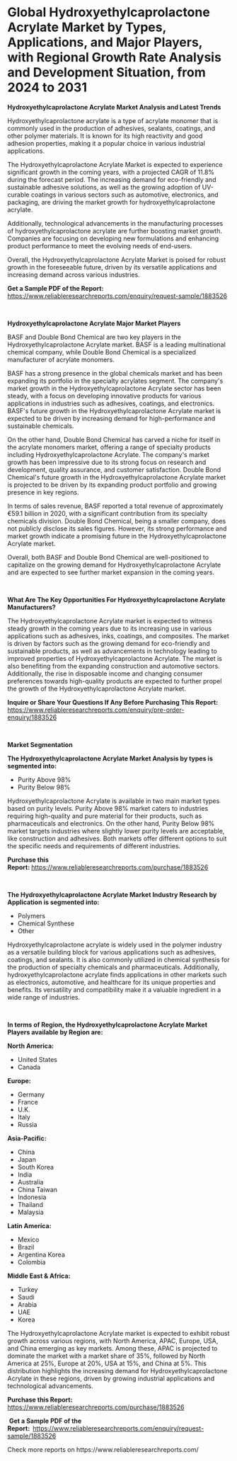 <p><h1>Global Hydroxyethylcaprolactone Acrylate Market by Types, Applications, and Major Players, with Regional Growth Rate Analysis and Development Situation, from 2024 to 2031</h1></p><p><strong>Hydroxyethylcaprolactone Acrylate Market Analysis and Latest Trends</strong></p>
<p><p>Hydroxyethylcaprolactone acrylate is a type of acrylate monomer that is commonly used in the production of adhesives, sealants, coatings, and other polymer materials. It is known for its high reactivity and good adhesion properties, making it a popular choice in various industrial applications.</p><p>The Hydroxyethylcaprolactone Acrylate Market is expected to experience significant growth in the coming years, with a projected CAGR of 11.8% during the forecast period. The increasing demand for eco-friendly and sustainable adhesive solutions, as well as the growing adoption of UV-curable coatings in various sectors such as automotive, electronics, and packaging, are driving the market growth for hydroxyethylcaprolactone acrylate.</p><p>Additionally, technological advancements in the manufacturing processes of hydroxyethylcaprolactone acrylate are further boosting market growth. Companies are focusing on developing new formulations and enhancing product performance to meet the evolving needs of end-users.</p><p>Overall, the Hydroxyethylcaprolactone Acrylate Market is poised for robust growth in the foreseeable future, driven by its versatile applications and increasing demand across various industries.</p></p>
<p><strong>Get a Sample PDF of the Report:&nbsp;</strong> <a href="https://www.reliableresearchreports.com/enquiry/request-sample/1883526">https://www.reliableresearchreports.com/enquiry/request-sample/1883526</a></p>
<p>&nbsp;</p>
<p><strong>Hydroxyethylcaprolactone Acrylate Major Market Players</strong></p>
<p><p>BASF and Double Bond Chemical are two key players in the Hydroxyethylcaprolactone Acrylate market. BASF is a leading multinational chemical company, while Double Bond Chemical is a specialized manufacturer of acrylate monomers.</p><p>BASF has a strong presence in the global chemicals market and has been expanding its portfolio in the specialty acrylates segment. The company's market growth in the Hydroxyethylcaprolactone Acrylate sector has been steady, with a focus on developing innovative products for various applications in industries such as adhesives, coatings, and electronics. BASF's future growth in the Hydroxyethylcaprolactone Acrylate market is expected to be driven by increasing demand for high-performance and sustainable chemicals.</p><p>On the other hand, Double Bond Chemical has carved a niche for itself in the acrylate monomers market, offering a range of specialty products including Hydroxyethylcaprolactone Acrylate. The company's market growth has been impressive due to its strong focus on research and development, quality assurance, and customer satisfaction. Double Bond Chemical's future growth in the Hydroxyethylcaprolactone Acrylate market is projected to be driven by its expanding product portfolio and growing presence in key regions.</p><p>In terms of sales revenue, BASF reported a total revenue of approximately €59.1 billion in 2020, with a significant contribution from its specialty chemicals division. Double Bond Chemical, being a smaller company, does not publicly disclose its sales figures. However, its strong performance and market growth indicate a promising future in the Hydroxyethylcaprolactone Acrylate market.</p><p>Overall, both BASF and Double Bond Chemical are well-positioned to capitalize on the growing demand for Hydroxyethylcaprolactone Acrylate and are expected to see further market expansion in the coming years.</p></p>
<p>&nbsp;</p>
<p><strong>What Are The Key Opportunities For Hydroxyethylcaprolactone Acrylate Manufacturers?</strong></p>
<p><p>The Hydroxyethylcaprolactone Acrylate market is expected to witness steady growth in the coming years due to its increasing use in various applications such as adhesives, inks, coatings, and composites. The market is driven by factors such as the growing demand for eco-friendly and sustainable products, as well as advancements in technology leading to improved properties of Hydroxyethylcaprolactone Acrylate. The market is also benefiting from the expanding construction and automotive sectors. Additionally, the rise in disposable income and changing consumer preferences towards high-quality products are expected to further propel the growth of the Hydroxyethylcaprolactone Acrylate market.</p></p>
<p><strong>Inquire or Share Your Questions If Any Before Purchasing This Report:</strong> <a href="https://www.reliableresearchreports.com/enquiry/pre-order-enquiry/1883526">https://www.reliableresearchreports.com/enquiry/pre-order-enquiry/1883526</a></p>
<p>&nbsp;</p>
<p><strong>Market Segmentation</strong></p>
<p><strong>The Hydroxyethylcaprolactone Acrylate Market Analysis by types is segmented into:</strong></p>
<p><ul><li>Purity Above 98%</li><li>Purity Below 98%</li></ul></p>
<p><p>Hydroxyethylcaprolactone Acrylate is available in two main market types based on purity levels. Purity Above 98% market caters to industries requiring high-quality and pure material for their products, such as pharmaceuticals and electronics. On the other hand, Purity Below 98% market targets industries where slightly lower purity levels are acceptable, like construction and adhesives. Both markets offer different options to suit the specific needs and requirements of different industries.</p></p>
<p><strong>Purchase this Report:&nbsp;</strong><a href="https://www.reliableresearchreports.com/purchase/1883526">https://www.reliableresearchreports.com/purchase/1883526</a></p>
<p>&nbsp;</p>
<p><strong>The Hydroxyethylcaprolactone Acrylate Market Industry Research by Application is segmented into:</strong></p>
<p><ul><li>Polymers</li><li>Chemical Synthese</li><li>Other</li></ul></p>
<p><p>Hydroxyethylcaprolactone acrylate is widely used in the polymer industry as a versatile building block for various applications such as adhesives, coatings, and sealants. It is also commonly utilized in chemical synthesis for the production of specialty chemicals and pharmaceuticals. Additionally, hydroxyethylcaprolactone acrylate finds applications in other markets such as electronics, automotive, and healthcare for its unique properties and benefits. Its versatility and compatibility make it a valuable ingredient in a wide range of industries.</p></p>
<p>&nbsp;</p>
<p><strong>In terms of Region, the Hydroxyethylcaprolactone Acrylate Market Players available by Region are:</strong></p>
<p>
    <p> <strong> North America: </strong>
        <ul>
            <li>United States</li>
            <li>Canada</li>
        </ul>
        </p> 
    <p> <strong> Europe: </strong>
        <ul>
            <li>Germany</li>
            <li>France</li>
            <li>U.K.</li>
            <li>Italy</li>
            <li>Russia</li>
        </ul>
        </p> 
    <p> <strong> Asia-Pacific: </strong>
        <ul>
            <li>China</li>
            <li>Japan</li>
            <li>South Korea</li>
            <li>India</li>
            <li>Australia</li>
            <li>China Taiwan</li>
            <li>Indonesia</li>
            <li>Thailand</li>
            <li>Malaysia</li>
        </ul>
        </p> 
    <p> <strong> Latin America: </strong>
        <ul>
            <li>Mexico</li>
            <li>Brazil</li>
            <li>Argentina Korea</li>
            <li>Colombia</li>
        </ul>
        </p> 
    <p> <strong> Middle East & Africa: </strong>
        <ul>
            <li>Turkey</li>
            <li>Saudi</li>
            <li>Arabia</li>
            <li>UAE</li>
            <li>Korea</li>
        </ul>
    </p>
    </p>
<p><p>The Hydroxyethylcaprolactone Acrylate market is expected to exhibit robust growth across various regions, with North America, APAC, Europe, USA, and China emerging as key markets. Among these, APAC is projected to dominate the market with a market share of 35%, followed by North America at 25%, Europe at 20%, USA at 15%, and China at 5%. This distribution highlights the increasing demand for Hydroxyethylcaprolactone Acrylate in these regions, driven by growing industrial applications and technological advancements.</p></p>
<p><strong>Purchase this Report: </strong><a href="https://www.reliableresearchreports.com/purchase/1883526">https://www.reliableresearchreports.com/purchase/1883526</a></p>
<p>&nbsp;<strong>Get a Sample PDF of the Report:&nbsp;&nbsp;</strong><a href="https://www.reliableresearchreports.com/enquiry/request-sample/1883526">https://www.reliableresearchreports.com/enquiry/request-sample/1883526</a></p>
<p><strong></strong></p>
<p>Check more reports on https://www.reliableresearchreports.com/</p>
